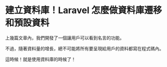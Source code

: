 # 建立資料庫！Laravel 怎麼做資料庫遷移和預設資料

上幾篇文章內，我們開發了一個讓用戶可以看到名言的功能。

不過，隨著資料量的增長，總不可能將所有要呈現給用戶的資料都寫在程式碼內。

這時候！就是使用資料庫的時候了！

##
